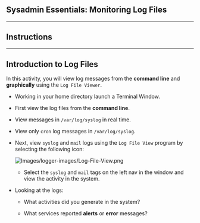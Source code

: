 ## Sysadmin Essentials: Monitoring Log Files

--------

## Instructions

------

## Introduction to Log Files

In this activity, you will view log messages from the **command line** and **graphically** using the `Log File Viewer`.

* Working in your home directory launch a Terminal Window.

* First view the log files from the **command line**.

* View messages in `/var/log/syslog` in real time.  

* View only `cron` log messages in `/var/log/syslog`.

* Next, view `syslog` and `mail` logs using the `Log File View` program by selecting the following icon:

    ![Images/logger-images/Log-File-View.png](../../../Images/logger-images/Log-File-View.png)

    * Select the `syslog` and `mail` tags on the left nav in the window and view the activity in the system.

* Looking at the logs:

    * What activities did you generate in the system?

    * What services reported **alerts** or **error** messages?
